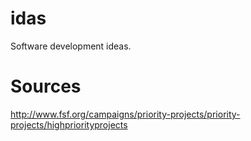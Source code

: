 # idas
Software development ideas.

# Sources
http://www.fsf.org/campaigns/priority-projects/priority-projects/highpriorityprojects
